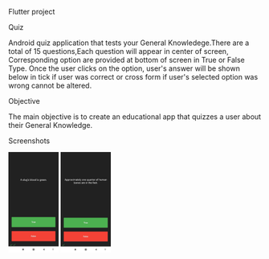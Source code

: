 Flutter project

Quiz

Android quiz application that tests your General Knowledege.There are a total of 15 questions,Each question will appear in center of screen, Corresponding option are provided
at bottom of screen in True or False Type. Once the user clicks on the option, user's answer will be shown below in tick if user was correct or cross form if user's selected option was wrong cannot be altered.

Objective

The main objective is to create an educational app that quizzes a user about their General Knowledge.

Screenshots

<img src="1.jpeg" width="100" height="200">    <img src="2.jpeg" width="100" height="200">



